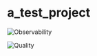 # a_test_project

![Observability](https://img.shields.io/endpoint?style=flat&url=https%3A%2F%2Fopslevel-jason.ngrok.io%2Fapi%2Fservice_level%2F9Mq1MSBxwHTjGgeJ2GhYJJrfs_f4yR0zQ2tZkLT7cyM%2FObservability)

![Quality](https://img.shields.io/endpoint?style=flat&url=https%3A%2F%2Fopslevel-jason.ngrok.io%2Fapi%2Fservice_level%2F9Mq1MSBxwHTjGgeJ2GhYJJrfs_f4yR0zQ2tZkLT7cyM%2FQuality)
